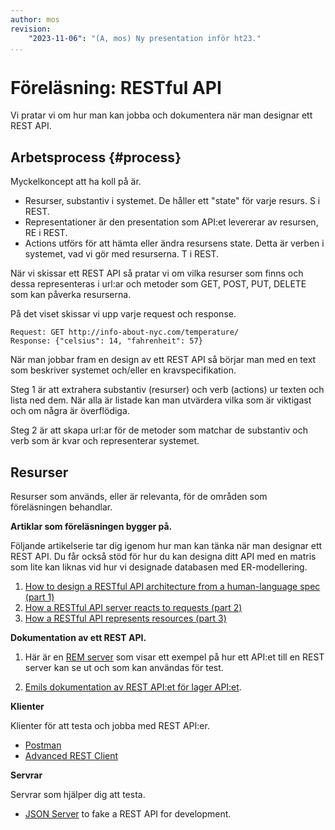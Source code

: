 ```yaml
---
author: mos
revision:
    "2023-11-06": "(A, mos) Ny presentation inför ht23."
...
```

Föreläsning: RESTful API
====================

<!--
[![slide](https://dbwebb-se.github.io/pattern/lecture/L01-system-design-specification/img/slide.png)](https://dbwebb-se.github.io/pattern/lecture/L02-RESTful-API/slide.html)
-->

Vi pratar vi om hur man kan jobba och dokumentera när man designar ett REST API.



<!--
Videon är 44 minuter lång.

[YOUTUBE src="FC_hVXmu7QM" width=700 caption="Webbteknologier - introduktion (med Mikael)."]
-->

<!--
Du kan själv bläddra igenom [de HTML slides som används i presentationen](https://dbwebb-se.github.io/pattern/lecture/L02-RESTful-API/slide.html).
-->



Arbetsprocess {#process}
------------------------

Myckelkoncept att ha koll på är.

* Resurser, substantiv i systemet. De håller ett "state" för varje resurs. S i REST.
* Representationer är den presentation som API:et levererar av resursen, RE i REST.
* Actions utförs för att hämta eller ändra resursens state. Detta är verben i systemet, vad vi gör med resurserna. T i REST.

När vi skissar ett REST API så pratar vi om vilka resurser som finns och dessa representeras i url:ar och metoder som GET, POST, PUT, DELETE som kan påverka resurserna.

På det viset skissar vi upp varje request och response.

```text
Request: GET http://info-about-nyc.com/temperature/
Response: {"celsius": 14, "fahrenheit": 57}
```

<!--
Använd artikelns text om systemet.
Reviewing the Spec for our Example Application

From Spec to RESTful API
Step 1: Identifying Nouns and Verbs

Step 2: Extracting URLs and their methods from nouns and verbs

-->

När man jobbar fram en design av ett REST API så börjar man med en text som beskriver systemet och/eller en kravspecifikation.

Steg 1 är att extrahera substantiv (resurser) och verb (actions) ur texten och lista ned dem. När alla är listade kan man utvärdera vilka som är viktigast och om några är överflödiga.

Steg 2 är att skapa url:ar för de metoder som matchar de substantiv och verb som är kvar och representerar systemet.

<!--
Skissa i excelarket
[REST API matris](https://docs.google.com/spreadsheets/d/1V_2KmGhWYd4qShBpHRBNepor11cSS6YxFjAHmlPEtJ4/edit?usp=sharing) 
-->



Resurser
------------------------

Resurser som används, eller är relevanta, för de områden som föreläsningen behandlar.

**Artiklar som föreläsningen bygger på.**

Följande artikelserie tar dig igenom hur man kan tänka när man designar ett REST API. Du får också stöd för hur du kan designa ditt API med en matris som lite kan liknas vid hur vi designade databasen med ER-modellering.

1. [How to design a RESTful API architecture from a human-language spec (part 1)](https://www.oreilly.com/content/how-to-design-a-restful-api-architecture-from-a-human-language-spec/)
1. [How a RESTful API server reacts to requests (part 2)](https://www.oreilly.com/content/how-a-restful-api-server-reacts-to-requests/)
1. [How a RESTful API represents resources (part 3)](https://www.oreilly.com/content/how-a-restful-api-represents-resources/)

**Dokumentation av ett REST API.**

1. Här är en [REM server](https://rem.dbwebb.se/) som visar ett exempel på hur ett API:et till en REST server kan se ut och som kan användas för test.

1. [Emils dokumentation av REST API:et för lager API:et](https://lager.emilfolino.se/v2).

**Klienter**

Klienter för att testa och jobba med REST API:er.

* [Postman](https://www.postman.com/)
* [Advanced REST Client](https://www.advancedrestclient.com/)

**Servrar**

Servrar som hjälper dig att testa.

* [JSON Server](https://www.npmjs.com/package/json-server) to fake a REST API for development.

